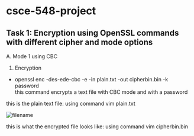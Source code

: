# csce-548-project
Task 1: Encryption using OpenSSL commands with different cipher and mode options
----------------------------------------------------------------------------------------------------------------
A.	 Mode 1 using CBC 
1.	Encryption 
-	openssl enc -des-ede-cbc -e -in plain.txt -out cipherbin.bin -k password  
       this command encrypts a text file with CBC mode and with a password

this is the plain text file:  using command 
vim plain.txt

![filename](https://user-images.githubusercontent.com/36014195/36122343-010222b0-1017-11e8-9638-2e634287750f.png)

   this is what the encrypted file looks like: using command vim cipherbin.bin
